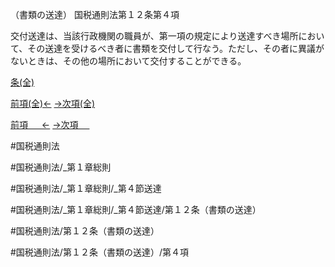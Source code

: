 （書類の送達）
国税通則法第１２条第４項

交付送達は、当該行政機関の職員が、第一項の規定により送達すべき場所において、その送達を受けるべき者に書類を交付して行なう。ただし、その者に異議がないときは、その他の場所において交付することができる。

[条(全)](国税通則法＿＿＿＿＿第１２条_.md)

[前項(全)←](国税通則法＿＿＿＿＿第１２条第３項_.md)    [→次項(全)](国税通則法＿＿＿＿＿第１２条第５項_.md)

[前項 　 ←](国税通則法＿＿＿＿＿第１２条第３項.md)    [→次項 　 ](国税通則法＿＿＿＿＿第１２条第５項.md)



#国税通則法

#国税通則法/_第１章総則

#国税通則法/_第１章総則/_第４節送達

#国税通則法/_第１章総則/_第４節送達/第１２条（書類の送達）

#国税通則法/第１２条（書類の送達）

#国税通則法/第１２条（書類の送達）/第４項

